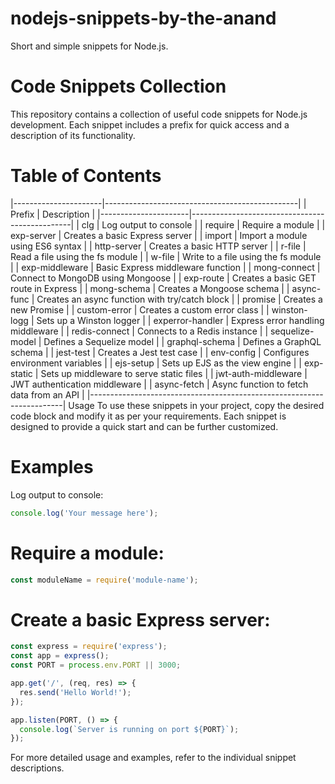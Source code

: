 # nodejs-snippets-by-the-anand
 Short and simple snippets for Node.js.
# Code Snippets Collection
  This repository contains a collection of useful code snippets for Node.js development. Each snippet includes a prefix for quick access and a description of its functionality.

# Table of Contents
   |----------------------|------------------------------------------------|
   |      Prefix	      |       Description                              |
   |----------------------|------------------------------------------------|
   | clg	              | Log output to console                          |
   | require	          | Require a module                               |
   | exp-server	          | Creates a basic Express server                 | 
   | import	              | Import a module using ES6 syntax               |
   | http-server          | Creates a basic HTTP server                    |
   | r-file	              | Read a file using the fs module                |
   | w-file	              | Write to a file using the fs module            |
   | exp-middleware	      | Basic Express middleware function              |
   | mong-connect	      | Connect to MongoDB using Mongoose              |
   | exp-route	          | Creates a basic GET route in Express           |
   | mong-schema	      | Creates a Mongoose schema                      |
   | async-func	          | Creates an async function with try/catch block |
   | promise	          | Creates a new Promise                          |
   | custom-error	      | Creates a custom error class                   |
   | winston-logg	      | Sets up a Winston logger                       |
   | experror-handler	  | Express error handling middleware              |
   | redis-connect	      | Connects to a Redis instance                   |
   | sequelize-model	  | Defines a Sequelize model                      |
   | graphql-schema	      | Defines a GraphQL schema                       |
   | jest-test	          | Creates a Jest test case                       |
   | env-config	          | Configures environment variables               |
   | ejs-setup	          | Sets up EJS as the view engine                 |
   | exp-static	          | Sets up middleware to serve static files       |
   | jwt-auth-middleware  | JWT authentication middleware                  |
   | async-fetch	      | Async function to fetch data from an API       |
   |-----------------------------------------------------------------------|
   Usage
   To use these snippets in your project, copy the desired code block and modify it as per your requirements. Each snippet is designed to provide a quick start and can be further customized.

# Examples
Log output to console:

``` javascript
console.log('Your message here');
```

# Require a module:
``` javascript
const moduleName = require('module-name');
```

# Create a basic Express server:
``` javascript
const express = require('express');
const app = express();
const PORT = process.env.PORT || 3000;

app.get('/', (req, res) => {
  res.send('Hello World!');
});

app.listen(PORT, () => {
  console.log(`Server is running on port ${PORT}`);
});
```

For more detailed usage and examples, refer to the individual snippet descriptions.
